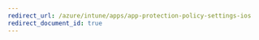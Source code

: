```yaml
---
redirect_url: /azure/intune/apps/app-protection-policy-settings-ios
redirect_document_id: true
---
```

